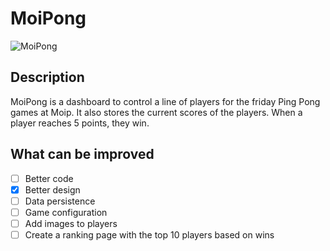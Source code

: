 # MoiPong

![MoiPong](https://i.imgur.com/asRAz3O.png)

## Description

MoiPong is a dashboard to control a line of players for the friday Ping Pong games at Moip.
It also stores the current scores of the players.
When a player reaches 5 points, they win.

## What can be improved
- [ ] Better code
- [x] Better design
- [ ] Data persistence
- [ ] Game configuration
- [ ] Add images to players
- [ ] Create a ranking page with the top 10 players based on wins
